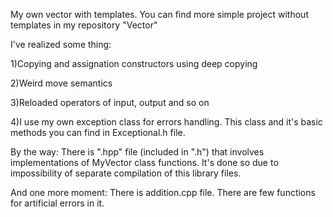 My own vector with templates.
You can find more simple project without templates in my repository "Vector" 

I've realized some thing:

1)Copying and assignation constructors using deep copying

2)Weird move semantics

3)Reloaded operators of input, output and so on

4)I use my own exception class for errors handling. This class and it's basic methods you can find in Exceptional.h file.

By the way:
There is ".hpp" file (included in ".h") that involves implementations of MyVector class functions. It's done so due to impossibility of separate compilation of this library files.

And one more moment:
There is addition.cpp file. There are few functions for artificial errors in it.
